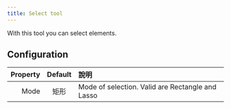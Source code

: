 ```yaml
---
title: Select tool
---
```


With this tool you can select elements.

## Configuration

| Property | Default | 說明                                                               |
| -------: | :-----: | :--------------------------------------------------------------- |
|     Mode |    矩形   | Mode of selection. Valid are Rectangle and Lasso |

